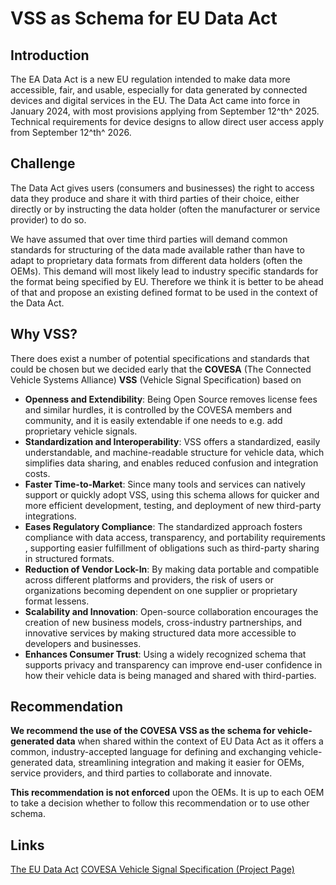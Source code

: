 # VSS as Schema for EU Data Act

## Introduction

The EA Data Act is a new EU regulation intended to make data more accessible, fair, and usable, especially for data generated by connected devices and digital services in the EU. 
The Data Act came into force in January 2024, with most provisions applying from September 12^th^ 2025. Technical requirements for device designs to allow direct user access apply from September 12^th^ 2026.
## Challenge

The Data Act gives users (consumers and businesses) the right to access data they produce and share it with third parties of their choice, either directly or by instructing the data holder (often the manufacturer or service provider) to do so.

We have assumed that over time third parties will demand common standards for structuring of the data made available rather than have to adapt to proprietary data formats from different data holders (often the OEMs). This demand will most likely lead to industry specific standards for the format being specified by EU. Therefore we think it is better to be ahead of that and propose an existing defined format to be used in the context of the Data Act.

## Why VSS?

There does exist a number of potential specifications and standards that could be chosen but we decided early that the **COVESA** (The Connected Vehicle Systems Alliance) **VSS** (Vehicle Signal Specification) based on
- **Openness and Extendibility**: Being Open Source removes license fees and similar hurdles, it is controlled by the COVESA members and community, and it is easily extendable if one needs to e.g. add proprietary vehicle signals. 
- **Standardization and Interoperability**: VSS offers a standardized, easily understandable, and machine-readable structure for vehicle data, which simplifies data sharing, and enables reduced confusion and integration costs.
- **Faster Time-to-Market**: Since many tools and services can natively support or quickly adopt VSS, using this schema allows for quicker and more efficient development, testing, and deployment of new third-party integrations.
- **Eases Regulatory Compliance**: The standardized approach fosters compliance with data access, transparency, and portability requirements , supporting easier fulfillment of obligations such as third-party sharing in structured formats.
- **Reduction of Vendor Lock-In**: By making data portable and compatible across different platforms and providers, the risk of users or organizations becoming dependent on one supplier or proprietary format lessens.
- **Scalability and Innovation**: Open-source collaboration encourages the creation of new business models, cross-industry partnerships, and innovative services by making structured data more accessible to developers and businesses.
- **Enhances Consumer Trust**: Using a widely recognized schema that supports privacy and transparency can improve end-user confidence in how their vehicle data is being managed and shared with third-parties.

## Recommendation

**We recommend the use of the COVESA VSS as the schema for vehicle-generated data** when shared within the context of EU Data Act as it offers a common, industry-accepted language for defining and exchanging vehicle-generated data, streamlining integration and making it easier for OEMs, service providers, and third parties to collaborate and innovate.

**This recommendation is not enforced** upon the OEMs. It is up to each OEM to take a decision whether to follow this recommendation or to use other schema.


## Links
[The EU Data Act](https://eur-lex.europa.eu/legal-content/EN/TXT/PDF/?uri=OJ:L_202302854&qid=1711373839244)
[COVESA Vehicle Signal Specification (Project Page)](https://covesa.global/project/vehicle-signal-specification/)

